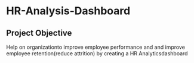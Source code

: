 # HR-Analysis-Dashboard

## Project Objective
Help on organizationto improve employee performance and and improve employee retention(reduce attrition) by creating a HR Analyticsdashboard
